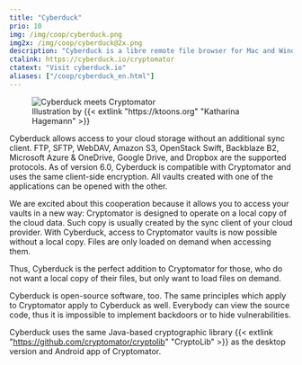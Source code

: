 ```yaml
---
title: "Cyberduck"
prio: 10
img: /img/coop/cyberduck.png
img2x: /img/coop/cyberduck@2x.png
description: "Cyberduck is a libre remote file browser for Mac and Windows. As of version 6.0, Cyberduck supports Cryptomator vaults and thus is the perfect tool for all, who do not want to synchronize their cloud files locally."
ctalink: https://cyberduck.io/cryptomator
ctatext: "Visit cyberduck.io"
aliases: ["/coop/cyberduck_en.html"]
---
```


<figure class="text-center">
  <img class="inline-block rounded-sm" src="/img/coop/cyberduck-banner.jpg" srcset="/img/coop/cyberduck-banner.jpg 1x, /img/coop/cyberduck-banner@2x.jpg 2x" alt="Cyberduck meets Cryptomator"/>
  <figcaption>Illustration by {{< extlink "https://ktoons.org" "Katharina Hagemann" >}}</figcaption>
</figure>

Cyberduck allows access to your cloud storage without an additional sync client. FTP, SFTP, WebDAV, Amazon S3, OpenStack Swift, Backblaze B2, Microsoft Azure & OneDrive, Google Drive, and Dropbox are the supported protocols. As of version 6.0, Cyberduck is compatible with Cryptomator and uses the same client-side encryption. All vaults created with one of the applications can be opened with the other.

We are excited about this cooperation because it allows you to access your vaults in a new way: Cryptomator is designed to operate on a local copy of the cloud data. Such copy is usually created by the sync client of your cloud provider. With Cyberduck, access to Cryptomator vaults is now possible without a local copy. Files are only loaded on demand when accessing them.

Thus, Cyberduck is the perfect addition to Cryptomator for those, who do not want a local copy of their files, but only want to load files on demand.

Cyberduck is open-source software, too. The same principles which apply to Cryptomator apply to Cyberduck as well. Everybody can view the source code, thus it is impossible to implement backdoors or to hide vulnerabilities.

Cyberduck uses the same Java-based cryptographic library {{< extlink "https://github.com/cryptomator/cryptolib" "CryptoLib" >}} as the desktop version and Android app of Cryptomator.
